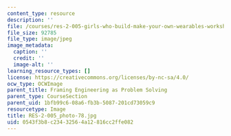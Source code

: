 ```yaml
---
content_type: resource
description: ''
file: /courses/res-2-005-girls-who-build-make-your-own-wearables-workshop-spring-2015/0543f3b8c23432564a12816cc2ffe082_RES-2-005_photo-78.jpg
file_size: 92785
file_type: image/jpeg
image_metadata:
  caption: ''
  credit: ''
  image-alt: ''
learning_resource_types: []
license: https://creativecommons.org/licenses/by-nc-sa/4.0/
ocw_type: OCWImage
parent_title: Framing Engineering as Problem Solving
parent_type: CourseSection
parent_uid: 1bfb99c6-08a6-fb3b-5087-201cd73059c9
resourcetype: Image
title: RES-2-005_photo-78.jpg
uid: 0543f3b8-c234-3256-4a12-816cc2ffe082
---
```

